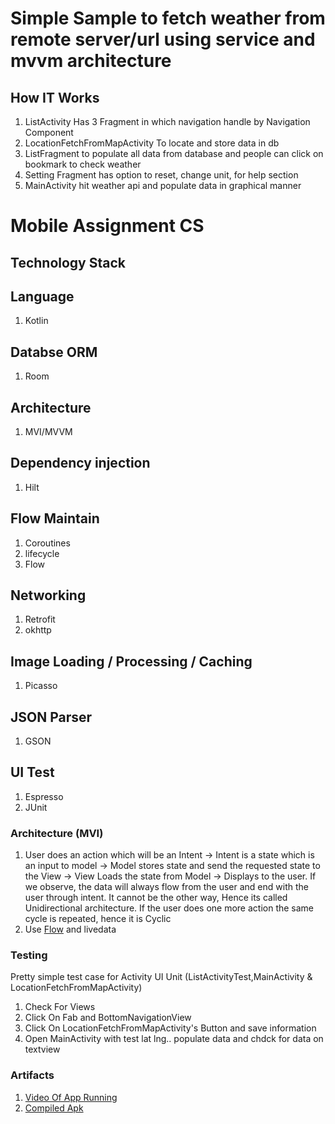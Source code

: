 # Simple Sample to fetch weather from remote server/url using service and mvvm architecture



## How IT Works
1. ListActivity Has 3 Fragment in which navigation handle by Navigation Component 
2. LocationFetchFromMapActivity To locate and store data in db
3. ListFragment to populate all data from database and people can click on bookmark to check weather
4. Setting Fragment has option to reset, change unit, for help section
5. MainActivity hit weather api and populate data in graphical manner


# Mobile Assignment CS
## Technology Stack

## Language  
1. Kotlin  
## Databse ORM
1. Room

## Architecture
1. MVI/MVVM
## Dependency injection
1. Hilt

## Flow Maintain
1. Coroutines 
2. lifecycle 
3. Flow

## Networking
1. Retrofit 
2. okhttp 

## Image Loading / Processing / Caching
1. Picasso 

## JSON Parser
1. GSON 

## UI Test
1. Espresso 
2. JUnit





### Architecture (MVI)
1. User does an action which will be an Intent → Intent is a state which is an input to model → Model stores state and send the requested state to the View → View Loads the state from Model → Displays to the user. If we observe, the data will always flow from the user and end with the user through intent. It cannot be the other way, Hence its called Unidirectional architecture. If the user does one more action the same cycle is repeated, hence it is Cyclic
2. Use [Flow](https://miro.medium.com/max/4800/0*nO9r299fdSEt5qwb.png) and livedata

### Testing
Pretty simple test case  for Activity UI Unit (ListActivityTest,MainActivity & LocationFetchFromMapActivity)
1. Check For Views
2. Click On Fab and BottomNavigationView
3. Click On LocationFetchFromMapActivity's Button and save information
4. Open MainActivity with test lat lng.. populate data and chdck for data on textview


### Artifacts 
1. [Video Of App Running](https://www.dropbox.com/s/0xhn1ni4bqayt16/video.mp4?dl=0u)
2. [Compiled Apk](https://betafamily.com/supersend/app/f596f597-b02d-4020-b61e-2c719b3dd6ae (Please consume this link with in 3 days))




